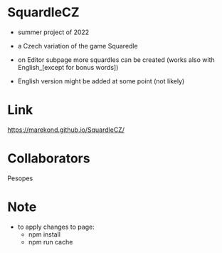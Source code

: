 # SquardleCZ
- summer project of 2022
- a Czech variation of the game Squaredle
- on Editor subpage more squardles can be created (works also with English_[except for bonus words])

- English version might be added at some point (not likely)

# Link
https://marekond.github.io/SquardleCZ/

# Collaborators
Pesopes

# Note
- to apply changes to page: 
	- npm install
	- npm run cache
